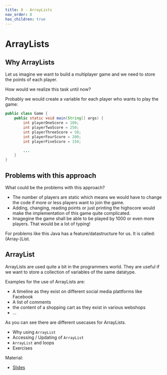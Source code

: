 ```yaml
---
title: 8 - ArrayLists
nav_order: 8
has_children: true
---
```


# ArrayLists

## Why ArrayLists
Let us imagine we want to build a multiplayer game and we need to store the points of each player. 

How would we realize this task until now?

Probably we would create a variable for each player who wants to play the game:

```java
public class Game {
    public static void main(String[] args) {
        int playerOneScore = 100;
        int playerTwoScore = 250;
        int playerThreeScore = 50;  
        int playerFourScore = 200;
        int playerFiveScore = 150;

        ...    
    }
}

```

## Problems with this approach

What could be the problems with this approach?

- The number of players are static which means we would have to change the code if more or less players want to join the game.
- Adding, changing, reading points or just printing the highscore would make the implementation of this game quite complicated.
- Imagegine the game shall be able to be played by 1000 or even more players. That would be a lot of typing!

For problems like this Java has a feature/datastructure for us. It is called: (Array-)List.

## ArrayList

ArrayLists are used quite a bit in the programmers world.
They are useful if we want to store a collection of variables of the same datatype.

Examples for the use of ArrayLists are:
- A timeline as they exist on different social media plattforms like Facebook
- A list of comments
- the content of a shopping cart as they exist in various webshops
- ...

As you can see there are different usecases for ArrayLists.


- Why using `ArrayList`
- Accessing / Updating of `ArrayList`
- `ArrayList` and loops
- Exercises

Material:
- [Slides](https://drive.google.com/open?id=1gf6QiQvlA1pWD6MYK2de8SMxeQDVXxv72w51gUrUdTQ)
